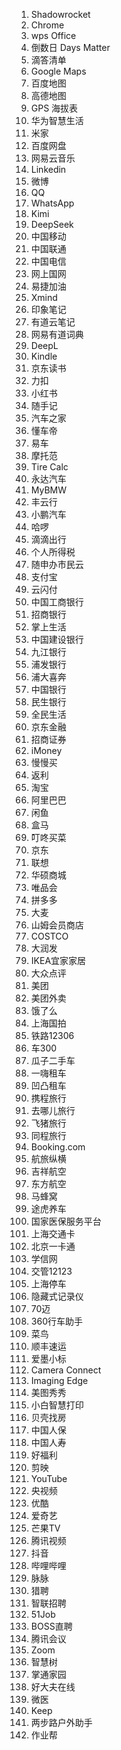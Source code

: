 1. Shadowrocket
2. Chrome
3. wps Office
4. 倒数日 Days Matter
5. 滴答清单
6. Google Maps
7. 百度地图
8. 高德地图
9. GPS 海拔表
10. 华为智慧生活
11. 米家
12. 百度网盘
13. 网易云音乐
14. Linkedin
15. 微博
16. QQ
17. WhatsApp
18. Kimi
19. DeepSeek
20. 中国移动
21. 中国联通
22. 中国电信
23. 网上国网
24. 易捷加油
25. Xmind
26. 印象笔记 
27. 有道云笔记
28. 网易有道词典
29. DeepL
30. Kindle
31. 京东读书
32. 力扣
33. 小红书
34. 随手记
35. 汽车之家 
36. 懂车帝
37. 易车
38. 摩托范
39. Tire Calc
40. 永达汽车
41. MyBMW
42. 丰云行
43. 小鹏汽车
44. 哈啰
45. 滴滴出行
46. 个人所得税
47. 随申办市民云
48. 支付宝
49. 云闪付
50. 中国工商银行
51. 招商银行
52. 掌上生活
53. 中国建设银行
54. 九江银行
55. 浦发银行
56. 浦大喜奔
57. 中国银行
58. 民生银行
59. 全民生活
60. 京东金融
61. 招商证券
62. iMoney
63. 慢慢买
64. 返利
65. 淘宝
66. 阿里巴巴
67. 闲鱼
68. 盒马
69. 叮咚买菜
70. 京东
71. 联想
72. 华硕商城
73. 唯品会
74. 拼多多
75. 大麦
76. 山姆会员商店
77. COSTCO
78. 大润发
79. IKEA宜家家居
80. 大众点评
81. 美团
82. 美团外卖
83. 饿了么 
84. 上海国拍
85. 铁路12306
86. 车300
87. 瓜子二手车
88. 一嗨租车
89. 凹凸租车
90. 携程旅行
91. 去哪儿旅行
92. 飞猪旅行
93. 同程旅行
94. Booking.com
95. 航旅纵横
96. 吉祥航空
97. 东方航空
98. 马蜂窝
99. 途虎养车
100. 国家医保服务平台
101. 上海交通卡
102. 北京一卡通
103. 学信网
104. 交管12123
105. 上海停车
106. 隐藏式记录仪
107. 70迈
108. 360行车助手
109. 菜鸟
110. 顺丰速运
111. 爱墨小标
112. Camera Connect
113. Imaging Edge
114. 美图秀秀
115. 小白智慧打印
116. 贝壳找房
117. 中国人保
118. 中国人寿
119. 好福利
120. 剪映
121. YouTube
122. 央视频
123. 优酷 
124. 爱奇艺
125. 芒果TV
126. 腾讯视频
127. 抖音
128. 哔哩哔哩
129. 脉脉
130. 猎聘
131. 智联招聘
132. 51Job
133. BOSS直聘
134. 腾讯会议
135. Zoom
136. 智慧树
137. 掌通家园
138. 好大夫在线
139. 微医
140. Keep
141. 两步路户外助手
142. 作业帮